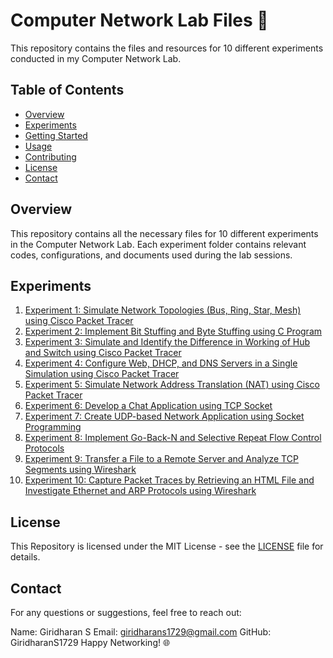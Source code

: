 # Computer Network Lab Files 📂

This repository contains the files and resources for 10 different experiments conducted in my Computer Network Lab.

## Table of Contents
- [Overview](#overview)
- [Experiments](#experiments)
- [Getting Started](#getting-started)
- [Usage](#usage)
- [Contributing](#contributing)
- [License](#license)
- [Contact](#contact)

## Overview
This repository contains all the necessary files for 10 different experiments in the Computer Network Lab. Each experiment folder contains relevant codes, configurations, and documents used during the lab sessions.

## Experiments
1. [Experiment 1: Simulate Network Topologies (Bus, Ring, Star, Mesh) using Cisco Packet Tracer](./Experiment-1)
2. [Experiment 2: Implement Bit Stuffing and Byte Stuffing using C Program](./Experiment-2)
3. [Experiment 3: Simulate and Identify the Difference in Working of Hub and Switch using Cisco Packet Tracer](./Experiment-3)
4. [Experiment 4: Configure Web, DHCP, and DNS Servers in a Single Simulation using Cisco Packet Tracer](./Experiment-4)
5. [Experiment 5: Simulate Network Address Translation (NAT) using Cisco Packet Tracer](./Experiment-5)
6. [Experiment 6: Develop a Chat Application using TCP Socket](./Experiment-6)
7. [Experiment 7: Create UDP-based Network Application using Socket Programming](./Experiment-7)
8. [Experiment 8: Implement Go-Back-N and Selective Repeat Flow Control Protocols](./Experiment-8)
9. [Experiment 9: Transfer a File to a Remote Server and Analyze TCP Segments using Wireshark](./Experiment-9)
10. [Experiment 10: Capture Packet Traces by Retrieving an HTML File and Investigate Ethernet and ARP Protocols using Wireshark](./Experiment-10)

## License
This Repository is licensed under the MIT License - see the [LICENSE](LICENSE) file for details.

## Contact
For any questions or suggestions, feel free to reach out:

Name: Giridharan S
Email: giridharans1729@gmail.com
GitHub: GiridharanS1729 
Happy Networking! 🌐
